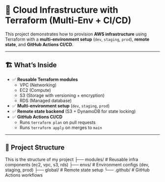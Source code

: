 # 🚀 Cloud Infrastructure with Terraform (Multi-Env + CI/CD)

This project demonstrates how to provision **AWS infrastructure** using Terraform with a **multi-environment setup** (`dev`, `staging`, `prod`), **remote state**, and **GitHub Actions CI/CD**.

---

## 🏗️ What’s Inside
- ✅ **Reusable Terraform modules**
  - VPC (Networking)
  - EC2 (Compute)
  - S3 (Storage with versioning + encryption)
  - RDS (Managed database)
- ✅ **Multi-environment setup** (`dev`, `staging`, `prod`)
- ✅ **Remote state backend** (S3 + DynamoDB for state locking)
- ✅ **GitHub Actions CI/CD**
  - Runs `terraform plan` on pull requests
  - Runs `terraform apply` on merges to `main`

---

## 📂 Project Structure

This is the structure of my project
├── modules/ # Reusable infra components (ec2, vpc, s3, rds)
├── envs/ # Environment configs (dev, staging, prod)
├── global/ # Remote state setup
└── .github/ # GitHub Actions workflows

